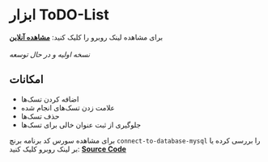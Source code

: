 # ابزار ToDO-List
برای مشاهده لینک روبرو را کلیک کنید: 
 **[مشاهده آنلاین](https://todo-list.iran.liara.run/tasks)**
 <br />
 <br />
 *نسخه اولیه و در حال توسعه*
 
 ## امکانات
- اضافه کردن تسک‌ها
- علامت زدن تسک‌های انجام شده
- حذف تسک‌ها
- جلوگیری از ثبت عنوان خالی برای تسک‌ها

برای مشاهده سورس کد برنامه برنچ `connect-to-database-mysql` را بررسی کرده یا بر لینک روبرو کلیک کنید: 
 **[Source Code](https://github.com/SepandJP/ToDo-List/tree/connect-to-database-mysql)**
 <br />
